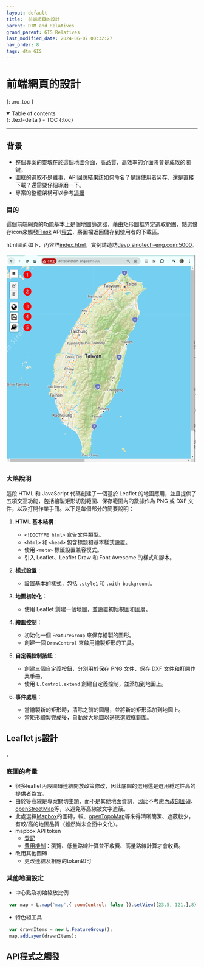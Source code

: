 ```yaml
---
layout: default
title:  前端網頁的設計
parent: DTM and Relatives
grand_parent: GIS Relatives
last_modified_date: 2024-06-07 00:32:27
nav_order: 8
tags: dtm GIS
---
```


# 前端網頁的設計
{: .no_toc }

<details open markdown="block">
  <summary>
    Table of contents
  </summary>
  {: .text-delta }
- TOC
{:toc}
</details>

---
## 背景

- 整個專案的靈魂在於這個地圖介面，高品質、高效率的介面將會是成敗的關鍵。
- 圖框的選取不是難事，API回應結果該如何命名？是讓使用者另存、還是直接下載？還需要仔細琢磨一下。
- 專案的整體架構可以參考[這裡](https://sinotec2.github.io/Utilities/GIS/DTM/app/#整體流程)

### 目的

這個前端網頁的功能基本上是個地圖篩選器，藉由矩形圖框界定選取範圍、點選儲存icon來觸發[Flask](https://flask.palletsprojects.com/en/3.0.x/) API[程式](./app.md)，將圖檔返回儲存到使用者的下載區。

html圖面如下，內容詳[index.html](./index.html)，實例請造訪[devp.sinotech-eng.com:5000](http://devp.sinotech-eng.com:5000)。

![](./pngs/2024-06-06-17-50-49.png)

### 大略說明

這段 HTML 和 JavaScript 代碼創建了一個基於 Leaflet 的地圖應用，並且提供了五項交互功能，包括繪製矩形切割範圍、保存範圍內的數據作為 PNG 或 DXF 文件，以及打開作業手冊。以下是每個部分的簡要說明：

1. **HTML 基本結構**：
   - `<!DOCTYPE html>` 宣告文件類型。
   - `<html>` 和 `<head>` 包含標題和基本樣式設置。
   - 使用 `<meta>` 標籤設置兼容模式。
   - 引入 Leaflet、Leaflet Draw 和 Font Awesome 的樣式和腳本。

2. **樣式設置**：
   - 設置基本的樣式，包括 `.style1` 和 `.with-background`。

3. **地圖初始化**：
   - 使用 Leaflet 創建一個地圖，並設置初始視圖和圖層。

4. **繪圖控制**：
   - 初始化一個 `FeatureGroup` 來保存繪製的圖形。
   - 創建一個 `DrawControl` 來啟用繪製矩形的工具。

5. **自定義控制按鈕**：
   - 創建三個自定義按鈕，分別用於保存 PNG 文件、保存 DXF 文件和打開作業手冊。
   - 使用 `L.Control.extend` 創建自定義控制，並添加到地圖上。

6. **事件處理**：
   - 當繪製新的矩形時，清除之前的圖層，並將新的矩形添加到地圖上。
   - 當矩形繪製完成後，自動放大地圖以適應選取框範圍。

## Leaflet js設計
，
### 底圖的考量

- 很多leaflet內設圖磚連結開放政策修改，因此底圖的選用還是選用穩定性高的提供者為宜。
- 由於等高線是專案關切主題、而不是其他地面資訊，因此不考慮[內政部圖磚](https://maps.nlsc.gov.tw/T09/mapshow.action?In_type=web)、[openStreetMap](https://www.openstreetmap.org/#map=7/23.611/120.768)等，以避免等高線被文字遮蔽。
- 此處選擇[Mapbox](https://www.mapbox.com/)的圖磚，較、[openTopoMap](https://opentopomap.org)等來得清晰簡潔、遮蔽較少，有較/高的地圖品質（雖然尚未全面中文化）。
- mapbox API token
   - [登記](https://docs.mapbox.com/api/overview/)
   - [費用機制](https://docs.mapbox.com/api/overview/)：瀏覽、低量路線計算並不收費、高量路線計算才會收費。
-  改用其他圖磚
   - 更改連結及相應的token即可

### 其他地圖設定

-  中心點及初始縮放比例

```js
 var map = L.map('map',{ zoomControl: false }).setView([23.5, 121.],8);
```

- 特色組工具

```js
 var drawnItems = new L.FeatureGroup();
 map.addLayer(drawnItems);
```


## API程式之觸發


